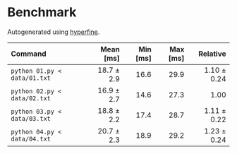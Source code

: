 # Benchmark

Autogenerated using [hyperfine](https://github.com/sharkdp/hyperfine).

| Command | Mean [ms] | Min [ms] | Max [ms] | Relative |
|:---|---:|---:|---:|---:|
| `python 01.py < data/01.txt` | 18.7 ± 2.9 | 16.6 | 29.9 | 1.10 ± 0.24 |
| `python 02.py < data/02.txt` | 16.9 ± 2.7 | 14.6 | 27.3 | 1.00 |
| `python 03.py < data/03.txt` | 18.8 ± 2.2 | 17.4 | 28.7 | 1.11 ± 0.22 |
| `python 04.py < data/04.txt` | 20.7 ± 2.3 | 18.9 | 29.2 | 1.23 ± 0.24 |
